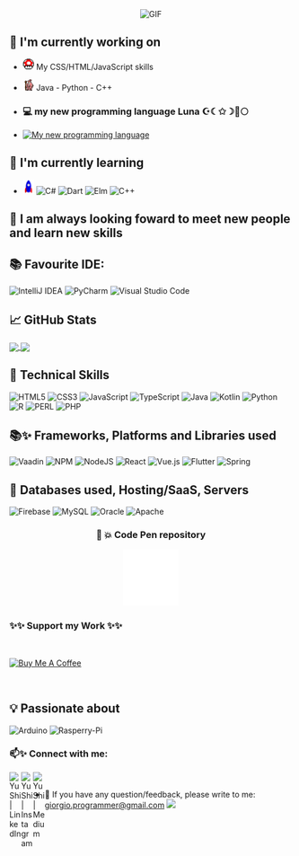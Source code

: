 <p align="center">
<img align="center" alt="GIF" src="SpaceFinal.gif"/>
 </p>

## 🔭 I'm currently working on

- <img alt="GIF" src="powerup.gif" width="20px"/> My CSS/HTML/JavaScript skills 
- <img alt="GIF" src="gandalf_parrot.gif" width="20px"/> Java - Python - C++

- ### 💻 my new programming language Luna ☪☾✩☽🌙🌕
- [![My new programming language](https://github-readme-stats.vercel.app/api/pin/?username=giorgioGTelian&repo=Luna&title_color=fff&icon_color=f9f9f9&text_color=9f9f9f&bg_color=151515)](https://github.com/giorgioGTelian/Luna)

## 🌱 I'm currently learning

- <img alt="GIF" src="Rocket.gif" width="20px"/> ![C#](https://img.shields.io/badge/c%23-%23239120.svg?style=for-the-badge&logo=c-sharp&logoColor=white) ![Dart](https://img.shields.io/badge/dart-%230175C2.svg?style=for-the-badge&logo=dart&logoColor=white) ![Elm](https://img.shields.io/badge/Elm-60B5CC?style=for-the-badge&logo=elm&logoColor=white) ![C++](https://img.shields.io/badge/c++-%2300599C.svg?style=for-the-badge&logo=c%2B%2B&logoColor=white)

## 💞️ I am always looking foward to meet new people and learn new skills
 
## 📚 Favourite IDE: 

![IntelliJ IDEA](https://img.shields.io/badge/IntelliJIDEA-000000.svg?style=for-the-badge&logo=intellij-idea&logoColor=white)
![PyCharm](https://img.shields.io/badge/pycharm-143?style=for-the-badge&logo=pycharm&logoColor=black&color=black&labelColor=green)
![Visual Studio Code](https://img.shields.io/badge/Visual%20Studio%20Code-0078d7.svg?style=for-the-badge&logo=visual-studio-code&logoColor=white)

## 📈 GitHub Stats 

<a href="https://github.com/giorgioGTelian/github-readme-stats">
  <img align="center" src="https://github-readme-stats2-giorgiogtelian.vercel.app/api/top-langs/?username=giorgioGTelian&langs_count=6&theme=dracula" />
</a>
<a href="https://github.com/giorgioGTelian/github-readme-stats">
  <img align="center" src="https://github-readme-stats2-giorgiogtelian.vercel.app/api?username=giorgioGTelian&show_icons=true&theme=dracula" />
</a>

<br>

## 💼 Technical Skills

![HTML5](https://img.shields.io/badge/html5-%23E34F26.svg?style=for-the-badge&logo=html5&logoColor=white)
![CSS3](https://img.shields.io/badge/css3-%231572B6.svg?style=for-the-badge&logo=css3&logoColor=white)
![JavaScript](https://img.shields.io/badge/javascript-%23323330.svg?style=for-the-badge&logo=javascript&logoColor=%23F7DF1E)
![TypeScript](https://img.shields.io/badge/typescript-%23007ACC.svg?style=for-the-badge&logo=typescript&logoColor=white)
![Java](https://img.shields.io/badge/java-%23ED8B00.svg?style=for-the-badge&logo=java&logoColor=white)
![Kotlin](https://img.shields.io/badge/kotlin-%237F52FF.svg?style=for-the-badge&logo=kotlin&logoColor=white)
![Python](https://img.shields.io/badge/python-3670A0?style=for-the-badge&logo=python&logoColor=ffdd54)
![R](https://img.shields.io/badge/r-%23276DC3.svg?style=for-the-badge&logo=r&logoColor=white)
![PERL](https://img.shields.io/badge/Perl-39457E?style=for-the-badge&logo=perl&logoColor=white)
![PHP](https://img.shields.io/badge/PHP-777BB4?style=for-the-badge&logo=php&logoColor=white)

## 📚✨ Frameworks, Platforms and Libraries used

![Vaadin](https://img.shields.io/badge/Vaadin-00B4F0?style=for-the-badge&logo=Vaadin&logoColor=white)
![NPM](https://img.shields.io/badge/NPM-%23CB3837.svg?style=for-the-badge&logo=npm&logoColor=white)
![NodeJS](https://img.shields.io/badge/node.js-6DA55F?style=for-the-badge&logo=node.js&logoColor=white)
![React](https://img.shields.io/badge/react-%2320232a.svg?style=for-the-badge&logo=react&logoColor=%2361DAFB)
![Vue.js](https://img.shields.io/badge/vuejs-%2335495e.svg?style=for-the-badge&logo=vuedotjs&logoColor=%234FC08D)
![Flutter](https://img.shields.io/badge/Flutter-%2302569B.svg?style=for-the-badge&logo=Flutter&logoColor=white)
![Spring](https://img.shields.io/badge/spring-%236DB33F.svg?style=for-the-badge&logo=spring&logoColor=white)
<br>

## 💾 Databases used, Hosting/SaaS, Servers

![Firebase](https://img.shields.io/badge/Firebase-039BE5?style=for-the-badge&logo=Firebase&logoColor=white)
![MySQL](https://img.shields.io/badge/mysql-%2300f.svg?style=for-the-badge&logo=mysql&logoColor=white)
![Oracle](https://img.shields.io/badge/Oracle-F80000?style=for-the-badge&logo=Oracle&logoColor=white)
![Apache](https://img.shields.io/badge/apache-%23D42029.svg?style=for-the-badge&logo=apache&logoColor=white)

<!--
<details><summary>:zap: Recent Activity</summary>

#### Blog posts ✨
 BLOG-POST-LIST:START -->
<!-- BLOG-POST-LIST:END 

</details>
-->

<!-- <codersrank-summary username="giorgiogtelian" layout="vertical"></codersrank-summary> -->

<!---
giorgioGTelian/giorgioGTelian is a ✨ special ✨ repository because its `README.md` (this file) appears on your GitHub profile.
You can click the Preview link to take a look at your changes.
---> 

<div align="center">
 <h3> 🌙 💥 Code Pen repository </h3>
  
 <a href="https://codepen.io/giorgioGTelian"> <img src="codepenLogo.png" width="100px"/> </a>
</div>


 <h3> ✨✨ Support my Work ✨✨ </h3>


<br>

<a href="https://www.buymeacoffee.com/giorgioproS" target="_blank"><img src="https://cdn.buymeacoffee.com/buttons/v2/default-blue.png" alt="Buy Me A Coffee" style="height: 60px !important;width: 217px !important;" ></a>
</p>
<br>

## 💡 Passionate about
![Arduino](https://img.shields.io/badge/Arduino-00979D?style=for-the-badge&logo=Arduino&logoColor=white)
![Rasperry-Pi](https://img.shields.io/badge/Raspberry%20Pi-A22846?style=for-the-badge&logo=Raspberry%20Pi&logoColor=white)

### 📫✨ Connect with me:

<a href="https://www.linkedin.com/in/giorgio-tassinari-518b28100/"><img align="left" src="https://raw.githubusercontent.com/yushi1007/yushi1007/main/images/linkedin.svg" alt="Yu Shi | LinkedIn" width="21px"/></a>
<a href="https://www.instagram.com/gio.tassen/"><img align="left" src="https://raw.githubusercontent.com/yushi1007/yushi1007/main/images/instagram.svg" alt="Yu Shi | Instagram" width="21px"/></a>
<a href="http://programmer.altervista.org/Web_Developer.html"><img align="left" src="https://raw.githubusercontent.com/yushi1007/yushi1007/main/images/medium.svg" alt="Yu Shi | Medium" width="21px"/></a>
</br>
- 💬 If you have any question/feedback, please write to me: giorgio.programmer@gmail.com <img src="https://github.com/TheDudeThatCode/TheDudeThatCode/blob/master/Assets/Hi.gif" width="18px"> 

<p  align="center">

